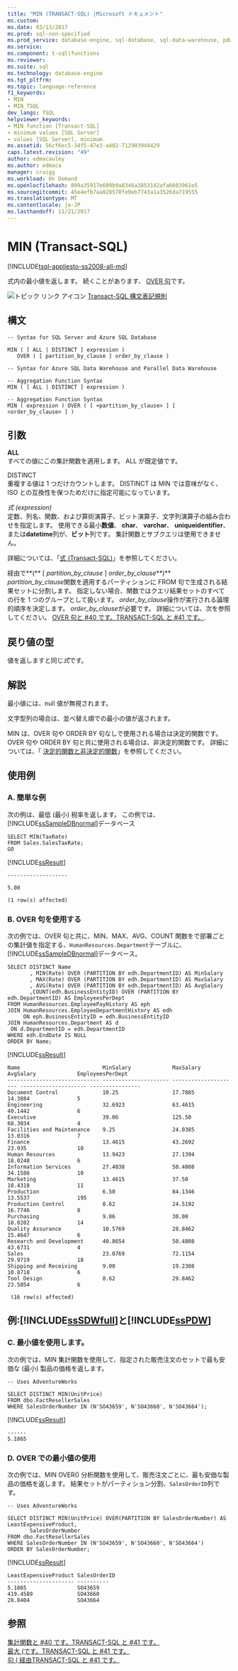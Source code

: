 ```yaml
---
title: "MIN (TRANSACT-SQL) |Microsoft ドキュメント"
ms.custom: 
ms.date: 03/13/2017
ms.prod: sql-non-specified
ms.prod_service: database-engine, sql-database, sql-data-warehouse, pdw
ms.service: 
ms.component: t-sql|functions
ms.reviewer: 
ms.suite: sql
ms.technology: database-engine
ms.tgt_pltfrm: 
ms.topic: language-reference
f1_keywords:
- MIN
- MIN_TSQL
dev_langs: TSQL
helpviewer_keywords:
- MIN function [Transact-SQL]
- minimum values [SQL Server]
- values [SQL Server], minimum
ms.assetid: 56cf6ec5-34f5-47e3-a402-7129039d4429
caps.latest.revision: "49"
author: edmacauley
ms.author: edmaca
manager: craigg
ms.workload: On Demand
ms.openlocfilehash: 899a35917e609b9a8346a3853142afa6603961e5
ms.sourcegitcommit: 45e4efb7aa828578fe9eb7743a1a3526da719555
ms.translationtype: MT
ms.contentlocale: ja-JP
ms.lasthandoff: 11/21/2017
---
```

# <a name="min-transact-sql"></a>MIN (Transact-SQL)
[!INCLUDE[tsql-appliesto-ss2008-all-md](../../includes/tsql-appliesto-ss2008-all-md.md)]

  式内の最小値を返します。 続くことがあります、 [OVER 句](../../t-sql/queries/select-over-clause-transact-sql.md)です。  
  
 ![トピック リンク アイコン](../../database-engine/configure-windows/media/topic-link.gif "トピック リンク アイコン") [Transact-SQL 構文表記規則](../../t-sql/language-elements/transact-sql-syntax-conventions-transact-sql.md)  
  
## <a name="syntax"></a>構文  
  
```  
-- Syntax for SQL Server and Azure SQL Database  
    
MIN ( [ ALL | DISTINCT ] expression )  
   OVER ( [ partition_by_clause ] order_by_clause )  
```  
  
```  
-- Syntax for Azure SQL Data Warehouse and Parallel Data Warehouse  
  
-- Aggregation Function Syntax  
MIN ( [ ALL | DISTINCT ] expression )  
  
-- Aggregation Function Syntax   
MIN ( expression ) OVER ( [ <partition_by_clause> ] [ <order_by_clause> ] )  
```  
  
## <a name="arguments"></a>引数  
 **ALL**  
 すべての値にこの集計関数を適用します。 ALL が既定値です。  
  
 DISTINCT  
 重複する値は 1 つだけカウントします。 DISTINCT は MIN では意味がなく、ISO との互換性を保つためだけに指定可能になっています。  
  
 *式 (expression)*  
 定数、列名、関数、および算術演算子、ビット演算子、文字列演算子の組み合わせを指定します。 使用できる最小**数値**、 **char**、 **varchar**、 **uniqueidentifier**、または**datetime**列が、**ビット**列です。 集計関数とサブクエリは使用できません。  
  
 詳細については、「[式 &#40;Transact-SQL&#41;](../../t-sql/language-elements/expressions-transact-sql.md)」を参照してください。  
  
 経由で**(** [ *partition_by_clause* ] *order_by_clause***)**  
 *partition_by_clause*関数を適用するパーティションに FROM 句で生成される結果セットに分割します。 指定しない場合、関数ではクエリ結果セットのすべての行を 1 つのグループとして扱います。 *order_by_clause*操作が実行される論理的順序を決定します。 *order_by_clause*が必要です。 詳細については、次を参照してください。 [OVER 句と #40 です。TRANSACT-SQL と #41 です。](../../t-sql/queries/select-over-clause-transact-sql.md).  
  
## <a name="return-types"></a>戻り値の型  
 値を返しますと同じ*式*です。  
  
## <a name="remarks"></a>解説  
 最小値には、null 値が無視されます。  
  
 文字型列の場合は、並べ替え順での最小の値が返されます。  
  
 MIN は、OVER 句や ORDER BY 句なしで使用される場合は決定的関数です。 OVER 句や ORDER BY 句と共に使用される場合は、非決定的関数です。 詳細については、「 [決定的関数と非決定的関数](../../relational-databases/user-defined-functions/deterministic-and-nondeterministic-functions.md)」を参照してください。  
  
## <a name="examples"></a>使用例  
  
### <a name="a-simple-example"></a>A. 簡単な例  
 次の例は、最低 (最小) 税率を返します。 この例では、[!INCLUDE[ssSampleDBnormal](../../includes/sssampledbnormal-md.md)]データベース  
  
```  
SELECT MIN(TaxRate)  
FROM Sales.SalesTaxRate;  
GO  
```  
  
 [!INCLUDE[ssResult](../../includes/ssresult-md.md)]  
  
 ```
 -------------------
  
 5.00
  
 (1 row(s) affected)
 ```  
  
### <a name="b-using-the-over-clause"></a>B. OVER 句を使用する  
 次の例では、OVER 句と共に、MIN、MAX、AVG、COUNT 関数をで部署ごとの集計値を指定する、`HumanResources.Department`テーブルに、[!INCLUDE[ssSampleDBnormal](../../includes/sssampledbnormal-md.md)]データベース。  
  
```  
SELECT DISTINCT Name  
       , MIN(Rate) OVER (PARTITION BY edh.DepartmentID) AS MinSalary  
       , MAX(Rate) OVER (PARTITION BY edh.DepartmentID) AS MaxSalary  
       , AVG(Rate) OVER (PARTITION BY edh.DepartmentID) AS AvgSalary  
       ,COUNT(edh.BusinessEntityID) OVER (PARTITION BY edh.DepartmentID) AS EmployeesPerDept  
FROM HumanResources.EmployeePayHistory AS eph  
JOIN HumanResources.EmployeeDepartmentHistory AS edh  
     ON eph.BusinessEntityID = edh.BusinessEntityID  
JOIN HumanResources.Department AS d  
 ON d.DepartmentID = edh.DepartmentID  
WHERE edh.EndDate IS NULL  
ORDER BY Name;  
```  
  
 [!INCLUDE[ssResult](../../includes/ssresult-md.md)]  
  
```  
Name                          MinSalary             MaxSalary             AvgSalary             EmployeesPerDept  
----------------------------- --------------------- --------------------- --------------------- ----------------  
Document Control              10.25                 17.7885               14.3884               5  
Engineering                   32.6923               63.4615               40.1442               6  
Executive                     39.06                 125.50                68.3034               4  
Facilities and Maintenance    9.25                  24.0385               13.0316               7  
Finance                       13.4615               43.2692               23.935                10  
Human Resources               13.9423               27.1394               18.0248               6  
Information Services          27.4038               50.4808               34.1586               10  
Marketing                     13.4615               37.50                 18.4318               11  
Production                    6.50                  84.1346               13.5537               195  
Production Control            8.62                  24.5192               16.7746               8  
Purchasing                    9.86                  30.00                 18.0202               14  
Quality Assurance             10.5769               28.8462               15.4647               6  
Research and Development      40.8654               50.4808               43.6731               4  
Sales                         23.0769               72.1154               29.9719               18  
Shipping and Receiving        9.00                  19.2308               10.8718               6  
Tool Design                   8.62                  29.8462               23.5054               6  
  
 (16 row(s) affected)  
```  
  
## <a name="examples-includesssdwfullincludessssdwfull-mdmd-and-includesspdwincludessspdw-mdmd"></a>例:[!INCLUDE[ssSDWfull](../../includes/sssdwfull-md.md)]と[!INCLUDE[ssPDW](../../includes/sspdw-md.md)]  
  
### <a name="c-using-min"></a>C. 最小値を使用します。  
 次の例では、MIN 集計関数を使用して、指定された販売注文のセットで最も安価な (最小) 製品の価格を返します。  
  
```  
-- Uses AdventureWorks  
  
SELECT DISTINCT MIN(UnitPrice)  
FROM dbo.FactResellerSales   
WHERE SalesOrderNumber IN (N'SO43659', N'SO43660', N'SO43664');  
```  
  
 [!INCLUDE[ssResult](../../includes/ssresult-md.md)]  
  
 ```
 ------  
 5.1865
 ```  
  
### <a name="d-using-min-with-over"></a>D. OVER での最小値の使用  
 次の例では、MIN OVER() 分析関数を使用して、販売注文ごとに、最も安価な製品の価格を返します。 結果セットがパーティション分割、`SalesOrderID`列です。  
  
```  
-- Uses AdventureWorks  
  
SELECT DISTINCT MIN(UnitPrice) OVER(PARTITION BY SalesOrderNumber) AS LeastExpensiveProduct,  
       SalesOrderNumber  
FROM dbo.FactResellerSales    
WHERE SalesOrderNumber IN (N'SO43659', N'SO43660', N'SO43664')  
ORDER BY SalesOrderNumber;  
```  
  
 [!INCLUDE[ssResult](../../includes/ssresult-md.md)]  
  
 ```
LeastExpensiveProduct SalesOrderID  
--------------------- ----------  
5.1865                SO43659  
419.4589              SO43660  
28.8404               SO43664
```  
  
## <a name="see-also"></a>参照  
 [集計関数と #40 です。TRANSACT-SQL と #41 です。](../../t-sql/functions/aggregate-functions-transact-sql.md)   
 [最大 &#40;です。TRANSACT-SQL と #41 です。](../../t-sql/functions/max-transact-sql.md)   
 [句 &#40; 経由TRANSACT-SQL と #41 です。](../../t-sql/queries/select-over-clause-transact-sql.md)  
  
  

